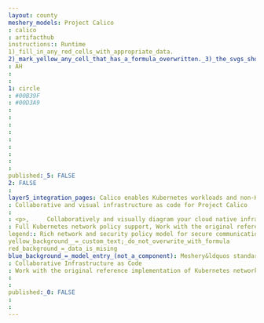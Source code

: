 ```yaml
---
layout: county 
meshery_models: Project Calico
: calico
: artifacthub
instructions:: Runtime
1)_fill_in_any_red_cells_with_appropriate_data.
2)_mark_yellow_any_cell_that_has_a_formula_overwritten._3)_the_svgs_shouldn't_have_xml_header_they_are_added_programmatically_through_workflows: Cloud Native Network
: AH
: 
: 
1: circle
: #00B39F
: #00D3A9
: 
: 
: 
: 
: 
: 
: 
: 
: 
published:_5: FALSE
2: FALSE
: 
layer5_integration_pages: Calico enables Kubernetes workloads and non-Kubernetes or legacy workloads to communicate seamlessly and securely. Kubernetes pods are first class citizens on your network and able to communicate with any other workload on your network.
: Collaborative and visual infrastructure as code for Project Calico
: 
: <p>,     Collaboratively and visually diagram your cloud native infrastructure with GitOps-style pipeline integration. Design, test, and manage configuration your Kubernetes-based, containerized applications as a visual topology., </p>, <p>,     Looking for best practice cloud native design and deployment best practices? Choose from thousands of pre-built components in MeshMap. Choose from hundreds of ready-made design patterns by importing templates from Meshery Catalog or use our low code designer, MeshMap, to create and deploy your own cloud native infrastructure designs., </p>
: Full Kubernetes network policy support, Work with the original reference implementation of Kubernetes network policy
legend:: Rich network and security policy model for secure communication and WireGuard encryption
yellow_background__=_custom_text;_do_not_overwrite_with_formula
red_background_=_data_is_mising
blue_background_=_model_entry_(not_a_component): Meshery&ldquos standards based Service Mesh Performance helps you analyze your Calico networks.
: Collaborative Infrastructure as Code
: Work with the original reference implementation of Kubernetes network policy
: 
: 
published:_0: FALSE
: 
: 
---
```

